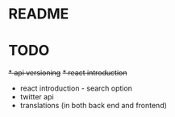 # README

# TODO

~~* api versioning~~
~~* react introduction~~
* react introduction - search option
* twitter api
* translations (in both back end and frontend)
